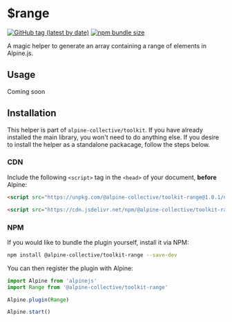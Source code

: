 # $range

[![GitHub tag (latest by date)](https://img.shields.io/npm/v/@alpine-collective/toolkit-range)](https://www.npmjs.com/package/@alpine-collective/toolkit-range)
[![npm bundle size](https://img.shields.io/bundlephobia/minzip/@alpine-collective/toolkit-range?color=#0F0)](https://bundlephobia.com/result?p=@alpine-collective/toolkit-range)

A magic helper to generate an array containing a range of elements in Alpine.js.

## Usage
Coming soon

## Installation

This helper is part of `alpine-collective/toolkit`. If you have already installed the main library, you won't need to do anything else. If you desire to install the helper as a standalone packacage, follow the steps below.

### CDN

Include the following `<script>` tag in the `<head>` of your document, **before** Alpine:

```html
<script src="https://unpkg.com/@alpine-collective/toolkit-range@1.0.1/dist/cdn.min.js" defer></script>
```
```html
<script src="https://cdn.jsdelivr.net/npm/@alpine-collective/toolkit-range@1.0.1/dist/cdn.min.js" defer></script>
```

### NPM

If you would like to bundle the plugin yourself, install it via NPM:

```bash
npm install @alpine-collective/toolkit-range --save-dev
```

You can then register the plugin with Alpine:

```js
import Alpine from 'alpinejs'
import Range from '@alpine-collective/toolkit-range'

Alpine.plugin(Range)

Alpine.start()
```
